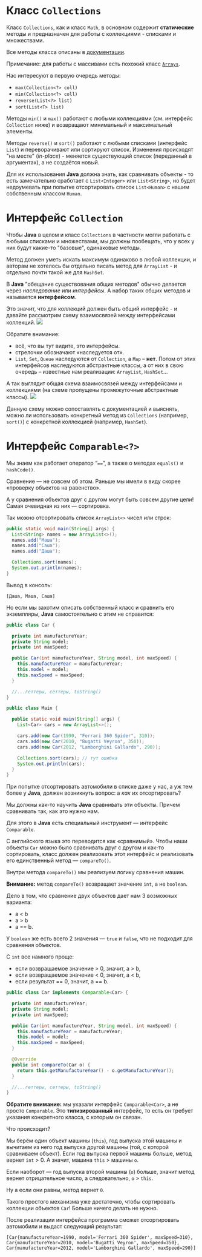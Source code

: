 # Класс `Collections`

Класс `Collections`, как и класс `Math`, в основном содержит **статические** методы и предназначен для работы с коллекциями - списками и множествами.

Все методы класса описаны в [документации](https://docs.oracle.com/en/java/javase/19/docs/api/java.base/java/util/Collections.html#method-summary).

Примечание: для работы с массивами есть похожий класс [`Arrays`](https://docs.oracle.com/en/java/javase/19/docs/api/java.base/java/util/Arrays.html).

Нас интересуют в первую очередь методы:
- `max(Collection<?> coll)`
- `min(Collection<?> coll)`
- `reverse(List<?> list)`
- `sort(List<T> list)`

Методы `min()` и `max()` работают с любыми коллекциями (см. интерфейс `Collection` ниже) и возвращают минимальный и максимальный элементы.

Методы `reverse()` и `sort()` работают с любыми списками (интерфейс `List`) и переворачивают или сортируют список. Изменения происходят "на месте" (*in-place*) - меняется существующий список (переданный в аргументах), а не создаётся новый.

Для их использования **Java** должна знать, как сравнивать объекты - то есть замечательно сработает с `List<Integer>` или `List<String>`, но будет недоумевать при попытке отсортировать список `List<Human>` с нашим собственным классом `Human`.

# Интерфейс `Collection`

Чтобы **Java** в целом и класс `Collections` в частности могли работать с любыми списками и множествами, мы должны пообещать, что у всех у них будут какие-то "базовые", одинаковые методы.

Метод должен уметь искать максимум одинаково в любой коллекции, и авторам не хотелось бы отдельно писать метод для `ArrayList` - и отдельно почти такой же для `HashSet`.

В **Java** "обещание существования общих методов" обычно делается через *наследование* или *интерфейсы*. А набор таких общих методов и называется **интерфейсом**.

Это значит, что для коллекций должен быть общий интерфейс - и давайте рассмотрим схему взаимосвязей между интерфейсами коллекций.
![](https://github.com/ait-tr/cohort24/raw/main/basic_programming/lesson_45/img/interfaces.jpeg)

Обратите внимание:
- всё, что вы тут видите, это интерфейсы.
- стрелочки обозначают «наследуется от».
- `List`, `Set`, `Queue` наследуются от `Collection`, а `Map` – **нет**. Потом от этих интерфейсов наследуются абстрактные классы, а от них в свою очередь – известные нам реализации: `ArrayList`, `HashSet`…

А так выглядит общая схема взаимосвязей между интерфейсами и коллекциями (на схеме пропущены промежуточные абстрактные классы).
![](https://github.com/ait-tr/cohort24/raw/main/basic_programming/lesson_45/img/collections.webp)

Данную схему можно сопоставлять с документацией и выяснять, можно ли использовать конкретный метод из `Collections` (например, `sort()`) с конкретной коллекцией (например, `HashSet`).

# Интерфейс `Comparable<?>`

Мы знаем как работает оператор “`==`”, а также о методах `equals()` и `hashCode()`.

Сравнение — не совсем об этом. Раньше мы имели в виду скорее «проверку объектов на равенство».

А у сравнения объектов друг с другом могут быть совсем другие цели! Самая очевидная из них — сортировка.

Так можно отсортировать список `ArrayList<>` чисел или строк:
```java
public static void main(String[] args) {
  List<String> names = new ArrayList<>();
  names.add("Маша");
  names.add("Саша");
  names.add("Даша");

  Collections.sort(names);
  System.out.println(names);
}
```
Вывод в консоль:
```
[Даша, Маша, Саша]
```

Но если мы захотим описать собственный класс и сравнить его экземпляры, **Java** самостоятельно с этим не справится:

```java
public class Car {

  private int manufactureYear;
  private String model;
  private int maxSpeed;

  public Car(int manufactureYear, String model, int maxSpeed) {
    this.manufactureYear = manufactureYear;
    this.model = model;
    this.maxSpeed = maxSpeed;
  }

  //...геттеры, сеттеры, toString()
}

public class Main {

  public static void main(String[] args) {
    List<Car> cars = new ArrayList<>();

    cars.add(new Car(1990, "Ferrari 360 Spider", 310));
    cars.add(new Car(2010, "Bugatti Veyron", 350));
    cars.add(new Car(2012, "Lamborghini Gallardo", 290));

    Collections.sort(cars); // тут ошибка
    System.out.println(cars);
  }
}
```

При попытке отсортировать автомобили в списке даже у нас, а уж тем более у **Java**, должен возникнуть вопрос: а *как* их отсортировать?

Мы должны как-то научить **Java** сравнивать эти объекты. Причем сравнивать так, как это нужно нам.

Для этого в **Java** есть специальный инструмент — интерфейс `Comparable`.

С английского языка это переводится как «сравнимый». Чтобы наши объекты `Car` можно было сравнивать друг с другом и как-то сортировать, класс должен реализовать этот интерфейс и реализовать его единственный метод — `compareTo()`.

Внутри метода `compareTo()` мы реализуем логику сравнения машин.

**Внимание:** метод `compareTo()` возвращает значение `int`, а не `boolean`.

Дело в том, что сравнение двух объектов дает нам 3 возможных варианта:
- а < b
- a > b
- a == b.

У `boolean` же есть всего 2 значения — `true` и `false`, что не подходит для сравнения объектов.

С `int` все намного проще:
- если возвращаемое значение > 0, значит, a > b,
- если возвращаемое значение < 0, значит, а < b,
- если результат == 0, значит, a == b.


```java
public class Car implements Comparable<Car> {

  private int manufactureYear;
  private String model;
  private int maxSpeed;

  public Car(int manufactureYear, String model, int maxSpeed) {
    this.manufactureYear = manufactureYear;
    this.model = model;
    this.maxSpeed = maxSpeed;
  }

  @Override
  public int compareTo(Car o) {
    return this.getManufactureYear() - o.getManufactureYear();
  }

  //...геттеры, сеттеры, toString()
}
```
**Обратите внимание:** мы указали интерфейс `Comparable<Car>`, а не просто `Comparable`. Это **типизированный** интерфейс, то есть он требует указания конкретного класса, с которым он связан.

Что происходит?

Мы берём один объект машины (`this`), год выпуска этой машины и вычитаем из него год выпуска другой машины (той, с которой сравниваем объект).
Если год выпуска первой машины больше, метод вернет `int` > 0.
А значит, машина `this` > машины `о`.

Если наоборот — год выпуска второй машины (`о`) больше, значит метод вернет отрицательное число, а следовательно, `о` > `this`.

Ну а если они равны, метод вернет `0`.

Такого простого механизма уже достаточно, чтобы сортировать коллекции объектов `Car`! Больше ничего делать не нужно.

После реализации интерфейса программа сможет отсортировать автомобили и выдаст следующий результат:
```
[Car{manufactureYear=1990, model='Ferrari 360 Spider', maxSpeed=310},
Car{manufactureYear=2010, model='Bugatti Veyron', maxSpeed=350},
Car{manufactureYear=2012, model='Lamborghini Gallardo', maxSpeed=290}]
```
